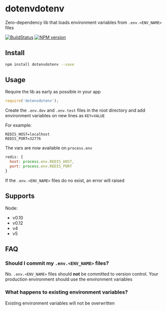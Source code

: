 # dotenvdotenv

Zero-dependency lib that loads environment variables from `.env.<ENV_NAME>` files

[![BuildStatus](https://img.shields.io/travis/nrotta/dotenvdotenv/master.svg?style=flat-square)](https://travis-ci.org/nrotta/dotenvdotenv)
[![NPM version](https://img.shields.io/npm/v/dotenvdotenv.svg?style=flat-square)](https://www.npmjs.com/package/dotenvdotenv)

## Install

```bash
npm install dotenvdotenv --save
```

## Usage

Require the lib as early as possible in your app

```javascript
require('dotenvdotenv');
```

Create the `.env.dev` and `.env.test` files in the root directory and add environment variables on new lines as `KEY=VALUE`

For example:

```
REDIS_HOST=localhost
REDIS_PORT=32776
```

The vars are now available on `process.env`

```javascript
redis: {
  host: process.env.REDIS_HOST,
  port: process.env.REDIS_PORT
}
```

If the `.env.<ENV_NAME>` files do no exist, an error will raised

## Supports

Node:
- v0.10
- v0.12
- v4
- v5

## FAQ

### Should I commit my `.env.<ENV_NAME>` files?

No. `.env.<ENV_NAME>` files should **not** be committed to version control. Your production environment should use the environment variables

### What happens to existing environment variables?

Existing environment variables will not be overwritten
